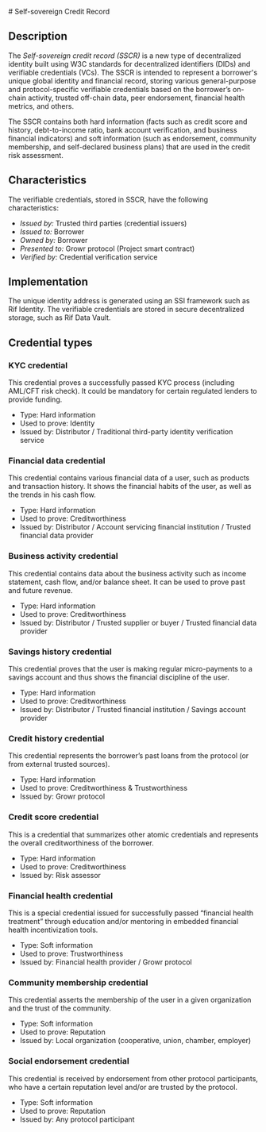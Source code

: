 <a name="ref-c1"></a># Self-sovereign Credit Record

## Description

The *Self-sovereign credit record (SSCR)* is a new type of decentralized identity built using W3C standards for decentralized identifiers (DIDs) and verifiable credentials (VCs). The SSCR is intended to represent a borrower's unique global identity and financial record, storing various general-purpose and protocol-specific verifiable credentials based on the borrower’s on-chain activity, trusted off-chain data, peer endorsement, financial health metrics, and others.

The SSCR contains both hard information (facts such as credit score and history, debt-to-income ratio, bank account verification, and business financial indicators) and soft information (such as endorsement, community membership, and self-declared business plans) that are used in the credit risk assessment.

## Characteristics
The verifiable credentials, stored in SSCR, have the following characteristics:
- *Issued by:* Trusted third parties (credential issuers)
- *Issued to:* Borrower
- *Owned by:* Borrower
- *Presented to:* Growr protocol (Project smart contract)
- *Verified by:* Credential verification service

## Implementation
The unique identity address is generated using an SSI framework such as Rif Identity. The verifiable credentials are stored in secure decentralized storage, such as Rif Data Vault.

## Credential types

### KYC credential

This credential proves a successfully passed KYC process (including AML/CFT risk check). It could be mandatory for certain regulated lenders to provide funding.
- Type: Hard information
- Used to prove: Identity
- Issued by: Distributor / Traditional third-party identity verification service

### Financial data credential

This credential contains various financial data of a user, such as products and transaction history. It shows the financial habits of the user, as well as the trends in his cash flow.
- Type: Hard information
- Used to prove: Creditworthiness
- Issued by: Distributor / Account servicing financial institution / Trusted financial data provider

### Business activity credential

This credential contains data about the business activity such as income statement, cash flow, and/or balance sheet. It can be used to prove past and future revenue.
- Type: Hard information
- Used to prove: Creditworthiness
- Issued by: Distributor / Trusted supplier or buyer / Trusted financial data provider

### Savings history credential
This credential proves that the user is making regular micro-payments to a savings account and thus shows the financial discipline of the user.
- Type: Hard information
- Used to prove: Creditworthiness
- Issued by: Distributor / Trusted financial institution / Savings account provider

### Credit history credential
This credential represents the borrower’s past loans from the protocol (or from external trusted sources).
- Type: Hard information
- Used to prove: Creditworthiness & Trustworthiness
- Issued by: Growr protocol

### Credit score credential
This is a credential that summarizes other atomic credentials and represents the overall creditworthiness of the borrower.
- Type: Hard information
- Used to prove: Creditworthiness
- Issued by: Risk assessor

### Financial health credential
This is a special credential issued for successfully passed “financial health treatment” through education and/or mentoring in embedded financial health incentivization tools.
- Type: Soft information
- Used to prove: Trustworthiness
- Issued by: Financial health provider / Growr protocol

### Community membership credential
This credential asserts the membership of the user in a given organization and the trust of the community.
- Type: Soft information
- Used to prove: Reputation
- Issued by: Local organization (cooperative, union, chamber, employer)

### Social endorsement credential
This credential is received by endorsement from other protocol participants, who have a certain reputation level and/or are trusted by the protocol.
- Type: Soft information
- Used to prove: Reputation
- Issued by: Any protocol participant

<div style="page-break-after: always;"></div>

